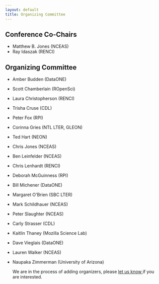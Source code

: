 ```yaml
---
layout: default
title: Organizing Committee
---
```


## Conference Co-Chairs
- Matthew B. Jones (NCEAS)
- Ray Idaszak (RENCI)

## Organizing Committee
- Amber Budden (DataONE)
- Scott Chamberlain (ROpenSci)
- Laura Christopherson (RENCI)
- Trisha Cruse (CDL)
- Peter Fox (RPI)
- Corinna Gries (NTL LTER, GLEON)
- Ted Hart (NEON)
- Chris Jones (NCEAS)
- Ben Leinfelder (NCEAS)
- Chris Lenhardt (RENCI)
- Deborah McGuinness (RPI)
- Bill Michener (DataONE)
- Margaret O'Brien (SBC LTER)
- Mark Schildhauer (NCEAS)
- Peter Slaughter (NCEAS)
- Carly Strasser (CDL)
- Kaitlin Thaney (Mozilla Science Lab)
- Dave Vieglais (DataONE)
- Lauren Walker (NCEAS)
- Naupaka Zimmerman (University of Arizona)

	We are in the process of adding organizers, please <a href="mailto:codefest@nceas.ucsb.edu">let us know </a> if you are interested. 

